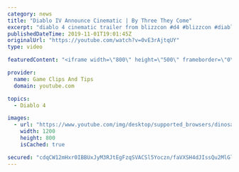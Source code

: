 ```yaml
---
category: news
title: "Diablo IV Announce Cinematic | By Three They Come"
excerpt: "diablo 4 cinematic trailer from blizzcon #d4 #blizzcon #diablo."
publishedDateTime: 2019-11-01T19:01:45Z
originalUrl: "https://youtube.com/watch?v=0vE3rAjtqUY"
type: video

featuredContent: "<iframe width=\"800\" height=\"500\" frameborder=\"0\" src=\"https://www.youtube.com/embed/0vE3rAjtqUY\" allow=\"accelerometer; autoplay; encrypted-media; gyroscope; picture-in-picture\" allowfullscreen></iframe>"

provider:
  name: Game Clips And Tips
  domain: youtube.com

topics:
  - Diablo 4

images:
  - url: "https://www.youtube.com/img/desktop/supported_browsers/dinosaur.png"
    width: 1200
    height: 800
    isCached: true

secured: "cdqCW12mHxr0IBBUxJyM3RJtEgFzqSVACSl5Yoczn/faVXSH4dJIssQu2MlGldePBgODGQmXXtoDiIEWVGF8l2jHI8OPFPi727gNGKmxys2Jm0T8lxca+21fflGMKRS6o8VYv9PX7X3e61n8zL7a2FydxWP8C8/Y6mzwJ63ZMv/TDQnMRUrlp8N5p++i5TnAlbZVLmG4XwF2ImNQQc+21uhpKDSej7s9aPgA3gR/s8qmwap7P4b+C/1crbl7C9Bfu39bFlLOdRFdnlp7b2rLQ3HYnj7usMr8VpFsbrTJauae6P6WxV/JHB4jHcZCWIOYtUDBDoMwT6VtBLVB+4mtBA3NFxQZuHQmcixI/7CBTSMHBRqGyoA8ywzSoua8vpsVkwCA1IhWSuABy0NlPKJLOw==;IY67ob0B4mKJfcrwXvf6TA=="
---
```


